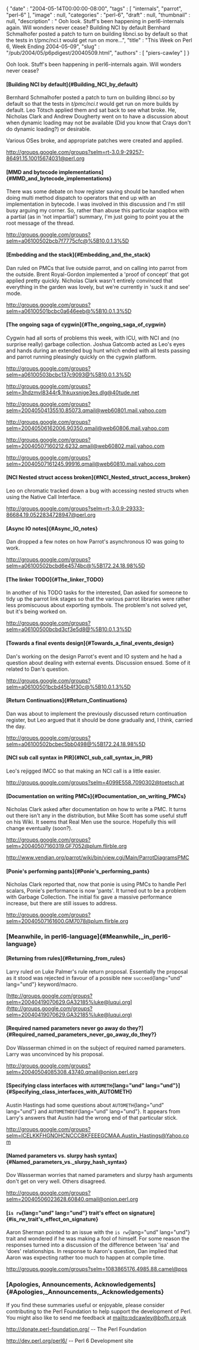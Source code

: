 {
   "date" : "2004-05-14T00:00:00-08:00",
   "tags" : [
      "internals",
      "parrot",
      "perl-6"
   ],
   "image" : null,
   "categories" : "perl-6",
   "draft" : null,
   "thumbnail" : null,
   "description" : " Ooh look. Stuff's been happening in perl6-internals again. Will wonders never cease? Building NCI by default Bernhard Schmalhofer posted a patch to turn on building libnci.so by default so that the tests in t/pmc/nci.t would get run on more...",
   "title" : "This Week on Perl 6, Week Ending 2004-05-09",
   "slug" : "/pub/2004/05/p6pdigest/20040509.html",
   "authors" : [
      "piers-cawley"
   ]
}





Ooh look. Stuff's been happening in perl6-internals again. Will wonders
never cease?

#### [Building NCI by default]{#Building_NCI_by_default}

Bernhard Schmalhofer posted a patch to turn on building *libnci.so* by
default so that the tests in *t/pmc/nci.t* would get run on more builds
by default. Leo Tötsch applied them and sat back to see what broke. He,
Nicholas Clark and Andrew Dougherty went on to have a discussion about
when dynamic loading may not be available (Did you know that Crays don't
do dynamic loading?) or desirable.

Various OSes broke, and appropriate patches were created and applied.

<http://groups.google.com/groups?selm=rt-3.0.9-29257-86491.15.10015674031@perl.org>

#### [MMD and bytecode implementations]{#MMD_and_bytecode_implementations}

There was some debate on how register saving should be handled when
doing multi method dispatch to operators that end up with an
implementation in bytecode. I was involved in this discussion and I'm
still busy arguing my corner. So, rather than abuse this particular
soapbox with a partial (as in 'not impartial') summary, I'm just going
to point you at the root message of the thread.

<http://groups.google.com/groups?selm=a06100502bcb7f7775cfc@%5B10.0.1.3%5D>

#### [Embedding and the stack]{#Embedding_and_the_stack}

Dan ruled on PMCs that live outside parrot, and on calling into parrot
from the outside. Brent Royal-Gordon implemented a 'proof of concept'
that got applied pretty quickly. Nicholas Clark wasn't entirely
convinced that everything in the garden was lovely, but we're currently
in 'suck it and see' mode.

<http://groups.google.com/groups?selm=a06100501bcbc0a646eeb@%5B10.0.1.3%5D>

#### [The ongoing saga of cygwin]{#The_ongoing_saga_of_cygwin}

Cygwin had all sorts of problems this week, with ICU, with NCI and (no
surprise really) garbage collection. Joshua Gatcomb acted as Leo's eyes
and hands during an extended bug hunt which ended with all tests passing
and parrot running pleasingly quickly on the cygwin platform.

<http://groups.google.com/groups?selm=a06100503bcbc137c9093@%5B10.0.1.3%5D>

<http://groups.google.com/groups?selm=3hdzmvl8344r$.1hkuxsnjge3es.dlg@40tude.net>

<http://groups.google.com/groups?selm=20040504135510.85073.qmail@web60801.mail.yahoo.com>

<http://groups.google.com/groups?selm=20040506162006.90350.qmail@web60806.mail.yahoo.com>

<http://groups.google.com/groups?selm=20040507160212.6232.qmail@web60802.mail.yahoo.com>

<http://groups.google.com/groups?selm=20040507161245.99916.qmail@web60810.mail.yahoo.com>

#### [NCI Nested struct access broken]{#NCI_Nested_struct_access_broken}

Leo on chromatic tracked down a bug with accessing nested structs when
using the Native Call Interface.

<http://groups.google.com/groups?selm=rt-3.0.9-29333-86684.19.0522834728947@perl.org>

#### [Async IO notes]{#Async_IO_notes}

Dan dropped a few notes on how Parrot's asynchronous IO was going to
work.

<http://groups.google.com/groups?selm=a06100502bcbd6e4574bc@%5B172.24.18.98%5D>

#### [The linker TODO]{#The_linker_TODO}

In another of his TODO tasks for the interested, Dan asked for someone
to tidy up the parrot link stages so that the various parrot libraries
were rather less promiscuous about exporting symbols. The problem's not
solved yet, but it's being worked on.

<http://groups.google.com/groups?selm=a06100500bcbd3cf3e5d8@%5B10.0.1.3%5D>

#### [Towards a final events design]{#Towards_a_final_events_design}

Dan's working on the design Parrot's event and IO system and he had a
question about dealing with external events. Discussion ensued. Some of
it related to Dan's question.

<http://groups.google.com/groups?selm=a06100501bcbd45b4f30c@%5B10.0.1.3%5D>

#### [Return Continuations]{#Return_Continuations}

Dan was about to implement the previously discussed return continuation
register, but Leo argued that it should be done gradually and, I think,
carried the day.

<http://groups.google.com/groups?selm=a06100502bcbec5bb0498@%5B172.24.18.98%5D>

#### [NCI sub call syntax in PIR]{#NCI_sub_call_syntax_in_PIR}

Leo's rejigged IMCC so that making an NCI call is a little easier.

<http://groups.google.com/groups?selm=4099E558.7090302@toetsch.at>

#### [Documentation on writing PMCs]{#Documentation_on_writing_PMCs}

Nicholas Clark asked after documentation on how to write a PMC. It turns
out there isn't any in the distribution, but Mike Scott has some useful
stuff on his Wiki. It seems that Real Men use the source. Hopefully this
will change eventually (soon?).

<http://groups.google.com/groups?selm=20040507160319.GF7052@plum.flirble.org>

<http://www.vendian.org/parrot/wiki/bin/view.cgi/Main/ParrotDiagramsPMC>

#### [Ponie's performing pants]{#Ponie's_performing_pants}

Nicholas Clark reported that, now that ponie is using PMCs to handle
Perl scalars, Ponie's performance is now 'pants'. It turned out to be a
problem with Garbage Collection. The initial fix gave a massive
performance increase, but there are still issues to address.

<http://groups.google.com/groups?selm=20040507161600.GM7078@plum.flirble.org>

### [Meanwhile, in perl6-language]{#Meanwhile,_in_perl6-language}

#### [Returning from rules]{#Returning_from_rules}

Larry ruled on Luke Palmer's rule return proposal. Essentially the
proposal as it stood was rejected in favour of a possible new
`succeed`{lang="und" lang="und"} keyword/macro.

[http://groups.google.com/groups?selm=20040419070629.GA32185%luke@luqui.org](http://groups.google.com/groups?selm=20040419070629.GA32185%luke@luqui.org)

#### [Required named parameters never go away do they?]{#Required_named_parameters_never_go_away_do_they?}

Dov Wasserman chimed in on the subject of required named parameters.
Larry was unconvinced by his proposal.

<http://groups.google.com/groups?selm=20040504085308.43740.qmail@onion.perl.org>

#### [Specifying class interfaces with `AUTOMETH`{lang="und" lang="und"}]{#Specifying_class_interfaces_with_AUTOMETH}

Austin Hastings had some questions about `AUTOMETH`{lang="und"
lang="und"} and `AUTOMETHDEF`{lang="und" lang="und"}. It appears from
Larry's answers that Austin had the wrong end of that particular stick.

<http://groups.google.com/groups?selm=ICELKKFHGNOHCNCCCBKFEEEGCMAA.Austin_Hastings@Yahoo.com>

#### [Named parameters vs. slurpy hash syntax]{#Named_parameters_vs._slurpy_hash_syntax}

Dov Wasserman worries that named parameters and slurpy hash arguments
don't get on very well. Others disagreed.

<http://groups.google.com/groups?selm=20040506023628.60840.qmail@onion.perl.org>

#### [`is rw`{lang="und" lang="und"} trait's effect on signature]{#is_rw_trait's_effect_on_signature}

Aaron Sherman pointed to an issue with the `is rw`{lang="und"
lang="und"} trait and wondered if he was making a fool of himself. For
some reason the responses turned into a discussion of the difference
between 'isa' and 'does' relationships. In response to Aaron's question,
Dan implied that Aaron was expecting rather too much to happen at
compile time.

<http://groups.google.com/groups?selm=1083865176.4985.88.camel@pps>

### [Apologies, Announcements, Acknowledgements]{#Apologies,_Announcements,_Acknowledgements}

If you find these summaries useful or enjoyable, please consider
contributing to the Perl Foundation to help support the development of
Perl. You might also like to send me feedback at
[mailto:pdcawley@bofh.org.uk](mailto:pdcawley@bofh.org.uk)

<http://donate.perl-foundation.org/> -- The Perl Foundation

<http://dev.perl.org/perl6/> -- Perl 6 Development site


